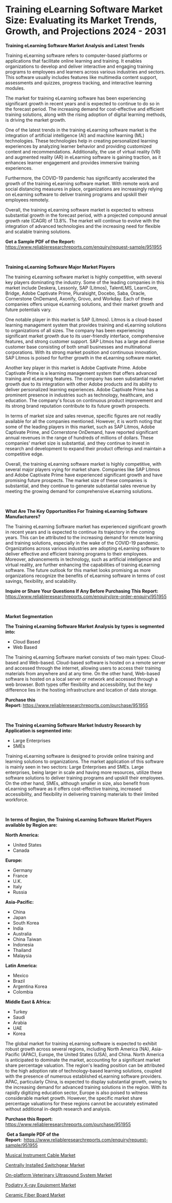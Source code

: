 <p><h1>Training eLearning Software Market Size: Evaluating its Market Trends, Growth, and Projections 2024 - 2031</h1></p><p><strong>Training eLearning Software Market Analysis and Latest Trends</strong></p>
<p><p>Training eLearning software refers to computer-based platforms or applications that facilitate online learning and training. It enables organizations to develop and deliver interactive and engaging training programs to employees and learners across various industries and sectors. This software usually includes features like multimedia content support, assessments and quizzes, progress tracking, and interactive learning modules.</p><p>The market for training eLearning software has been experiencing significant growth in recent years and is expected to continue to do so in the forecast period. The increasing demand for cost-effective and efficient training solutions, along with the rising adoption of digital learning methods, is driving the market growth.</p><p>One of the latest trends in the training eLearning software market is the integration of artificial intelligence (AI) and machine learning (ML) technologies. These technologies help in creating personalized learning experiences by analyzing learner behavior and providing customized content and recommendations. Additionally, the use of virtual reality (VR) and augmented reality (AR) in eLearning software is gaining traction, as it enhances learner engagement and provides immersive training experiences.</p><p>Furthermore, the COVID-19 pandemic has significantly accelerated the growth of the training eLearning software market. With remote work and social distancing measures in place, organizations are increasingly relying on eLearning software to deliver training programs and upskill their employees remotely.</p><p>Overall, the training eLearning software market is expected to witness substantial growth in the forecast period, with a projected compound annual growth rate (CAGR) of 13.8%. The market will continue to evolve with the integration of advanced technologies and the increasing need for flexible and scalable training solutions.</p></p>
<p><strong>Get a Sample PDF of the Report:&nbsp;</strong> <a href="https://www.reliableresearchreports.com/enquiry/request-sample/951955">https://www.reliableresearchreports.com/enquiry/request-sample/951955</a></p>
<p>&nbsp;</p>
<p><strong>Training eLearning Software Major Market Players</strong></p>
<p><p>The training eLearning software market is highly competitive, with several key players dominating the industry. Some of the leading companies in this market include Deskera, Lessonly, SAP (Litmos), TalentLMS, LearnCore, Bridge, Adobe Captivate Prime, Pluralsight, Docebo, Saba, Oracle, Cornerstone OnDemand, Axonify, Grovo, and Workday. Each of these companies offers unique eLearning solutions, and their market growth and future potentials vary.</p><p>One notable player in this market is SAP (Litmos). Litmos is a cloud-based learning management system that provides training and eLearning solutions to organizations of all sizes. The company has been experiencing significant market growth due to its user-friendly interface, comprehensive features, and strong customer support. SAP Litmos has a large and diverse customer base consisting of both small businesses and multinational corporations. With its strong market position and continuous innovation, SAP Litmos is poised for further growth in the eLearning software market.</p><p>Another key player in this market is Adobe Captivate Prime. Adobe Captivate Prime is a learning management system that offers advanced training and eLearning features. The company has seen substantial market growth due to its integration with other Adobe products and its ability to deliver personalized learning experiences. Adobe Captivate Prime has a prominent presence in industries such as technology, healthcare, and education. The company's focus on continuous product improvement and its strong brand reputation contribute to its future growth prospects.</p><p>In terms of market size and sales revenue, specific figures are not readily available for all the companies mentioned. However, it is worth noting that some of the leading players in this market, such as SAP Litmos, Adobe Captivate Prime, and Cornerstone OnDemand, have reported significant annual revenues in the range of hundreds of millions of dollars. These companies' market size is substantial, and they continue to invest in research and development to expand their product offerings and maintain a competitive edge.</p><p>Overall, the training eLearning software market is highly competitive, with several major players vying for market share. Companies like SAP Litmos and Adobe Captivate Prime have experienced significant growth and have promising future prospects. The market size of these companies is substantial, and they continue to generate substantial sales revenue by meeting the growing demand for comprehensive eLearning solutions.</p></p>
<p>&nbsp;</p>
<p><strong>What Are The Key Opportunities For Training eLearning Software Manufacturers?</strong></p>
<p><p>The Training eLearning Software market has experienced significant growth in recent years and is expected to continue its trajectory in the coming years. This can be attributed to the increasing demand for remote learning and training solutions, especially in the wake of the COVID-19 pandemic. Organizations across various industries are adopting eLearning software to deliver effective and efficient training programs to their employees. Moreover, advancements in technology, such as artificial intelligence and virtual reality, are further enhancing the capabilities of training eLearning software. The future outlook for this market looks promising as more organizations recognize the benefits of eLearning software in terms of cost savings, flexibility, and scalability.</p></p>
<p><strong>Inquire or Share Your Questions If Any Before Purchasing This Report:</strong> <a href="https://www.reliableresearchreports.com/enquiry/pre-order-enquiry/951955">https://www.reliableresearchreports.com/enquiry/pre-order-enquiry/951955</a></p>
<p>&nbsp;</p>
<p><strong>Market Segmentation</strong></p>
<p><strong>The Training eLearning Software Market Analysis by types is segmented into:</strong></p>
<p><ul><li>Cloud Based</li><li>Web Based</li></ul></p>
<p><p>The Training eLearning Software market consists of two main types: Cloud-based and Web-based. Cloud-based software is hosted on a remote server and accessed through the internet, allowing users to access their training materials from anywhere and at any time. On the other hand, Web-based software is hosted on a local server or network and accessed through a web browser. Both types offer flexibility and accessibility, but the key difference lies in the hosting infrastructure and location of data storage.</p></p>
<p><strong>Purchase this Report:&nbsp;</strong><a href="https://www.reliableresearchreports.com/purchase/951955">https://www.reliableresearchreports.com/purchase/951955</a></p>
<p>&nbsp;</p>
<p><strong>The Training eLearning Software Market Industry Research by Application is segmented into:</strong></p>
<p><ul><li>Large Enterprises</li><li>SMEs</li></ul></p>
<p><p>Training eLearning software is designed to provide online training and learning solutions to organizations. The market application of this software is mainly seen in two sectors: Large Enterprises and SMEs. Large enterprises, being larger in scale and having more resources, utilize these software solutions to deliver training programs and upskill their employees. On the other hand, SMEs, although smaller in size, also benefit from eLearning software as it offers cost-effective training, increased accessibility, and flexibility in delivering training materials to their limited workforce.</p></p>
<p>&nbsp;</p>
<p><strong>In terms of Region, the Training eLearning Software Market Players available by Region are:</strong></p>
<p>
    <p> <strong> North America: </strong>
        <ul>
            <li>United States</li>
            <li>Canada</li>
        </ul>
        </p> 
    <p> <strong> Europe: </strong>
        <ul>
            <li>Germany</li>
            <li>France</li>
            <li>U.K.</li>
            <li>Italy</li>
            <li>Russia</li>
        </ul>
        </p> 
    <p> <strong> Asia-Pacific: </strong>
        <ul>
            <li>China</li>
            <li>Japan</li>
            <li>South Korea</li>
            <li>India</li>
            <li>Australia</li>
            <li>China Taiwan</li>
            <li>Indonesia</li>
            <li>Thailand</li>
            <li>Malaysia</li>
        </ul>
        </p> 
    <p> <strong> Latin America: </strong>
        <ul>
            <li>Mexico</li>
            <li>Brazil</li>
            <li>Argentina Korea</li>
            <li>Colombia</li>
        </ul>
        </p> 
    <p> <strong> Middle East & Africa: </strong>
        <ul>
            <li>Turkey</li>
            <li>Saudi</li>
            <li>Arabia</li>
            <li>UAE</li>
            <li>Korea</li>
        </ul>
    </p>
    </p>
<p><p>The global market for training eLearning software is expected to exhibit robust growth across several regions, including North America (NA), Asia-Pacific (APAC), Europe, the United States (USA), and China. North America is anticipated to dominate the market, accounting for a significant market share percentage valuation. The region's leading position can be attributed to the high adoption rate of technology-based learning solutions, coupled with the presence of numerous established eLearning software providers. APAC, particularly China, is expected to display substantial growth, owing to the increasing demand for advanced training solutions in the region. With its rapidly digitizing education sector, Europe is also poised to witness considerable market growth. However, the specific market share percentage valuations for these regions cannot be accurately estimated without additional in-depth research and analysis.</p></p>
<p><strong>Purchase this Report: </strong><a href="https://www.reliableresearchreports.com/purchase/951955">https://www.reliableresearchreports.com/purchase/951955</a></p>
<p>&nbsp;<strong>Get a Sample PDF of the Report:&nbsp;&nbsp;</strong><a href="https://www.reliableresearchreports.com/enquiry/request-sample/951955">https://www.reliableresearchreports.com/enquiry/request-sample/951955</a></p>
<p><strong></strong></p>
<p><p><a href="https://medium.com/@jakeferguson44521/musical-instrument-cable-market-size-cagr-trends-2024-2030-ce560d33d75c">Musical Instrument Cable Market</a></p><p><a href="https://www.linkedin.com/pulse/centrally-installed-switchgear-market-size-share-global-uylge?trackingId=uMaZoVFbT1mQyu83iPscgA%3D%3D">Centrally Installed Switchgear Market</a></p><p><a href="https://www.linkedin.com/pulse/on-platform-veterinary-ultrasound-system-market-provides-h02fe?trackingId=TorerzcBQAmWA1FVwbX7Lg%3D%3D">On-platform Veterinary Ultrasound System Market</a></p><p><a href="https://www.linkedin.com/pulse/podiatry-x-ray-equipment-market-offer-valuable-insights-size-share-hvpze?trackingId=MaQbMKrFSBCbqjnRy4GC7w%3D%3D">Podiatry X-ray Equipment Market</a></p><p><a href="https://www.linkedin.com/pulse/ceramic-fiber-board-market-research-report-provides-thorough-fbs4e?trackingId=a2kj5IolQEyuokyMQfOVJA%3D%3D">Ceramic Fiber Board Market</a></p></p>